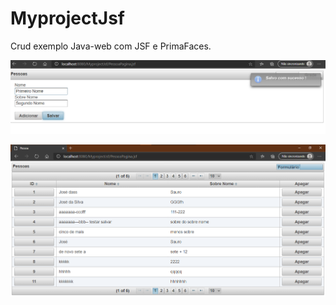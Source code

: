 # MyprojectJsf
Crud exemplo Java-web com JSF e PrimaFaces.

![](https://github.com/celogp/MyprojectJsf/blob/main/ScreenShot/Captura%20de%20tela%202021-01-02%20193827.png)

![](https://github.com/celogp/MyprojectJsf/blob/main/ScreenShot/Captura%20de%20tela%202021-01-02%20193902.png)
